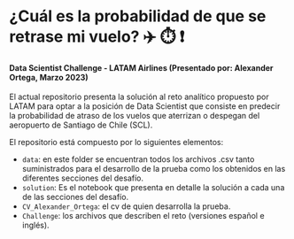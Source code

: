 # ¿Cuál es la probabilidad de que se retrase mi vuelo? :airplane: :stopwatch: :heavy_exclamation_mark: 
#### Data Scientist Challenge - LATAM Airlines (Presentado por: Alexander Ortega, Marzo 2023)

El actual repositorio presenta la solución al reto analítico propuesto por LATAM para optar a la posición de Data Scientist que consiste en predecir la probabilidad de atraso de los vuelos que aterrizan o despegan del aeropuerto de Santiago de Chile (SCL).

El repositorio está compuesto por lo siguientes elementos:
- `data`: en este folder se encuentran todos los archivos .csv tanto suministrados para el desarrollo de la prueba como los obtenidos en las diferentes secciones del desafío.
- `solution`: Es el notebook que presenta en detalle la solución a cada una de las secciones del desafío.
- `CV_Alexander_Ortega`: el cv de quien desarrolla la prueba.
- `Challenge`: los archivos que describen el reto (versiones español e inglés).

